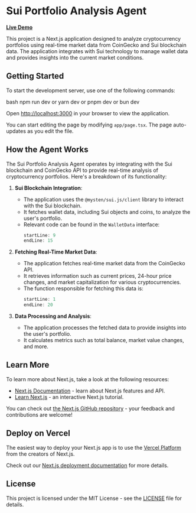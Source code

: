 # Sui Portfolio Analysis Agent

**[Live Demo](https://sui-portfolio-analysis-agent.vercel.app/)**

This project is a Next.js application designed to analyze cryptocurrency portfolios using real-time market data from CoinGecko and Sui blockchain data. The application integrates with Sui technology to manage wallet data and provides insights into the current market conditions.

## Getting Started

To start the development server, use one of the following commands:

bash
npm run dev
or
yarn dev
or
pnpm dev
or
bun dev

Open [http://localhost:3000](http://localhost:3000) in your browser to view the application.

You can start editing the page by modifying `app/page.tsx`. The page auto-updates as you edit the file.

## How the Agent Works

The Sui Portfolio Analysis Agent operates by integrating with the Sui blockchain and CoinGecko API to provide real-time analysis of cryptocurrency portfolios. Here's a breakdown of its functionality:

1. **Sui Blockchain Integration**:

   - The application uses the `@mysten/sui.js/client` library to interact with the Sui blockchain.
   - It fetches wallet data, including Sui objects and coins, to analyze the user's portfolio.
   - Relevant code can be found in the `WalletData` interface:
     ```typescript:src/types/chat.ts
     startLine: 9
     endLine: 15
     ```

2. **Fetching Real-Time Market Data**:

   - The application fetches real-time market data from the CoinGecko API.
   - It retrieves information such as current prices, 24-hour price changes, and market capitalization for various cryptocurrencies.
   - The function responsible for fetching this data is:
     ```typescript:src/app/api/chat/route.ts
     startLine: 1
     endLine: 20
     ```

3. **Data Processing and Analysis**:
   - The application processes the fetched data to provide insights into the user's portfolio.
   - It calculates metrics such as total balance, market value changes, and more.

## Learn More

To learn more about Next.js, take a look at the following resources:

- [Next.js Documentation](https://nextjs.org/docs) - learn about Next.js features and API.
- [Learn Next.js](https://nextjs.org/learn) - an interactive Next.js tutorial.

You can check out [the Next.js GitHub repository](https://github.com/vercel/next.js) - your feedback and contributions are welcome!

## Deploy on Vercel

The easiest way to deploy your Next.js app is to use the [Vercel Platform](https://vercel.com/new?utm_medium=default-template&filter=next.js&utm_source=create-next-app&utm_campaign=create-next-app-readme) from the creators of Next.js.

Check out our [Next.js deployment documentation](https://nextjs.org/docs/app/building-your-application/deploying) for more details.

## License

This project is licensed under the MIT License - see the [LICENSE](LICENSE) file for details.
